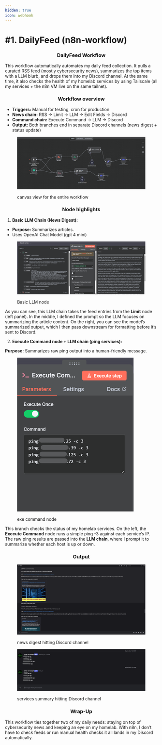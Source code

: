 ```yaml
---
hidden: true
icon: webhook
---
```


# #1. DailyFeed (n8n-workflow)

<h3 align="center">DailyFeed Workflow</h3>

This workflow automatically automates my daily feed collection. It pulls a curated RSS feed (mostly cybersecurity news), summarizes the top items with a LLM blurb, and drops them into my Discord channel. At the same time, it also checks the health of my homelab services by using Tailscale (all my services + the n8n VM live on the same tailnet).



<h3 align="center">Workflow overview</h3>

* **Triggers:** Manual for testing, cron for production
* **News chain:** RSS → Limit → LLM → Edit Fields → Discord
* **Command chain:** Execute Command → LLM → Discord
* **Output:** Both branches end in separate Discord channels (news digest + status update)

<figure><img src="../../.gitbook/assets/Screenshot 2025-09-16 115921.png" alt=""><figcaption><p>canvas view for the entire workflow</p></figcaption></figure>



<h3 align="center">Node highlights</h3>

1. **Basic LLM Chain (News Digest):**

* **Purpose:** Summarizes articles.
* &#x20;Uses OpenAI Chat Model (gpt 4 mini)

<figure><img src="../../.gitbook/assets/image (50).png" alt=""><figcaption><p>Basic LLM node</p></figcaption></figure>

As you can see, this LLM chain takes the feed entries from the **Limit** node (left panel). In the middle, I defined the prompt so the LLM focuses on summarizing the article content. On the right, you can see the model’s summarized output, which I then pass downstream for formatting before it’s sent to Discord.



2. **Execute Command node + LLM chain (ping services):**

**Purpose:** Summarizes raw ping output into a human-friendly message.

<figure><img src="../../.gitbook/assets/image (51).png" alt=""><figcaption><p>exe command node</p></figcaption></figure>

This branch checks the status of my homelab services. On the left, the **Execute Command** node runs a simple ping -3 against each service’s IP. The raw ping results are passed into the **LLM chain**, where I prompt it to summarize whether each host is up or down.



<h3 align="center">Output</h3>

<figure><img src="../../.gitbook/assets/image (52).png" alt=""><figcaption><p>news digest hitting Discord channel</p></figcaption></figure>

<figure><img src="../../.gitbook/assets/image (53).png" alt=""><figcaption><p>services summary hitting Discord channel</p></figcaption></figure>



<h3 align="center">Wrap-Up</h3>

This workflow ties together two of my daily needs: staying on top of cybersecurity news and keeping an eye on my homelab. With n8n, I don’t have to check feeds or run manual health checks it all lands in my Discord automatically.
